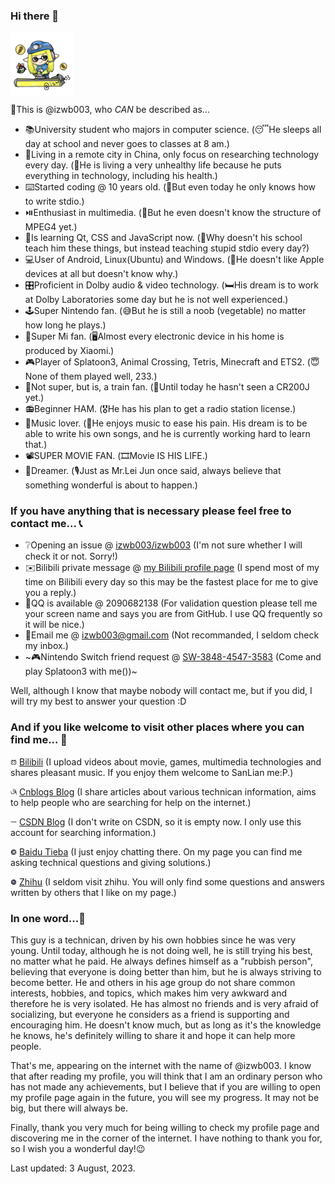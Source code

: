 ### Hi there 👋

<img src="https://raw.githubusercontent.com/izwb003/izwb003/main/img/Head_Avatar.jpg" align="center" width="20%" height="20%" title="This avatar is a gift drawn by @イケメン狗 as the most special gift given to me in recent years :P" />

🫠This is @izwb003, who *CAN* be described as...

* 📚University student who majors in computer science. (😴He sleeps all day at school and never goes to classes at 8 am.)
* 🌆Living in a remote city in China, only focus on researching technology every day. (🏥He is living a very unhealthy life because he puts everything in technology, including his health.)
* ⌨️Started coding @ 10 years old. (🙈But even today he only knows how to write stdio.)
* ⏯️Enthusiast in multimedia. (🤣But he even doesn't know the structure of MPEG4 yet.)
* 📖Is learning Qt, CSS and JavaScript now. (🤬Why doesn't his school teach him these things, but instead teaching stupid stdio every day?)
* 💻User of Android, Linux(Ubuntu) and Windows. (🙂He doesn't like Apple devices at all but doesn't know why.)
* 🎛️Proficient in Dolby audio & video technology. (🛏️His dream is to work at Dolby Laboratories some day but he is not well experienced.)
* 🕹️Super Nintendo fan. (😅But he is still a noob (vegetable) no matter how long he plays.)
* 📱Super Mi fan. (🖥️Almost every electronic device in his home is produced by Xiaomi.)
* 🎮Player of Splatoon3, Animal Crossing, Tetris, Minecraft and ETS2. (😇None of them played well, 233.)
* 🚄Not super, but is, a train fan. (🚮Until today he hasn't seen a CR200J yet.)
* 📻Beginner HAM. (🎖️He has his plan to get a radio station license.)
* 🎵Music lover. (🎼He enjoys music to ease his pain. His dream is to be able to write his own songs, and he is currently working hard to learn that.)
* 📽️SUPER MOVIE FAN. (🎞️Movie IS HIS LIFE.)
* 🌙Dreamer. (🎙️Just as Mr.Lei Jun once said, always believe that something wonderful is about to happen.)

### If you have anything that is necessary please feel free to contact me... 📞

* ❔Opening an issue @ [izwb003/izwb003](https://github.com/izwb003/izwb003/issues) (I'm not sure whether I will check it or not. Sorry!)
* ✉️Bilibili private message @ [my Bilibili profile page](https://space.bilibili.com/36937211) (I spend most of my time on Bilibili every day so this may be the fastest place for me to give you a reply.)
* 💬QQ is available @ 2090682138 (For validation question please tell me your screen name and says you are from GitHub. I use QQ frequently so it will be nice.)
* 📧Email me @ [izwb003@gmail.com](mailto:izwb003@gmail.com) (Not recommanded, I seldom check my inbox.)
* ~🎮Nintendo Switch friend request @ [SW-3848-4547-3583](https://lounge.nintendo.com/friendcode/3848-4547-3583/DJrvhTPnwf) (Come and play Splatoon3 with me())~

Well, although I know that maybe nobody will contact me, but if you did, I will try my best to answer your question :D

### And if you like welcome to visit other places where you can find me... 🤝

<img src="https://raw.githubusercontent.com/izwb003/izwb003/main/img/ico/bilibili-line.svg" width="2%" height="2%" /> [Bilibili](https://space.bilibili.com/36937211) (I upload videos about movie, games, multimedia technologies and shares pleasant music. If you enjoy them welcome to SanLian me:P.)

<img src="https://raw.githubusercontent.com/izwb003/izwb003/main/img/ico/cnblogs.svg" width="2%" height="2%" /> [Cnblogs Blog](https://www.cnblogs.com/izwb003/) (I share articles about various technican information, aims to help people who are searching for help on the internet.)

<img src="https://raw.githubusercontent.com/izwb003/izwb003/0d3903962b7e30b9e8c1e724e6ace8bf6d1f1989/img/ico/csdn.svg" width="2%" height="2%" /> [CSDN Blog](https://blog.csdn.net/izwb_003) (I don't write on CSDN, so it is empty now. I only use this account for searching information.)

<img src="https://raw.githubusercontent.com/izwb003/izwb003/0d3903962b7e30b9e8c1e724e6ace8bf6d1f1989/img/ico/tieba0.svg" width="2%" height="2%" /> [Baidu Tieba](https://tieba.baidu.com/home/main?id=tb.1.6281e9f1.3ZKgW3coFRfpAw97u0dymA&fr=userbar) (I just enjoy chatting there. On my page you can find me asking technical questions and giving solutions.)

<img src="https://raw.githubusercontent.com/izwb003/izwb003/0d3903962b7e30b9e8c1e724e6ace8bf6d1f1989/img/ico/zhihu0.svg" width="2%" height="2%" /> [Zhihu](https://www.zhihu.com/people/izwb003) (I seldom visit zhihu. You will only find some questions and answers written by others that I like on my page.)

### In one word...🔡

This guy is a technican, driven by his own hobbies since he was very young. Until today, although he is not doing well, he is still trying his best, no matter what he paid. He always defines himself as a "rubbish person", believing that everyone is doing better than him, but he is always striving to become better. He and others in his age group do not share common interests, hobbies, and topics, which makes him very awkward and therefore he is very isolated. He has almost no friends and is very afraid of socializing, but everyone he considers as a friend is supporting and encouraging him. He doesn't know much, but as long as it's the knowledge he knows, he's definitely willing to share it and hope it can help more people.

That's me, appearing on the internet with the name of @izwb003. I know that after reading my profile, you will think that I am an ordinary person who has not made any achievements, but I believe that if you are willing to open my profile page again in the future, you will see my progress. It may not be big, but there will always be.

Finally, thank you very much for being willing to check my profile page and discovering me in the corner of the internet. I have nothing to thank you for, so I wish you a wonderful day!😉

Last updated: 3 August, 2023.


<!--
**izwb003/izwb003** is a ✨ _special_ ✨ repository because its `README.md` (this file) appears on your GitHub profile.

Here are some ideas to get you started:

- 🔭 I’m currently working on ...
- 🌱 I’m currently learning ...
- 👯 I’m looking to collaborate on ...
- 🤔 I’m looking for help with ...
- 💬 Ask me about ...
- 📫 How to reach me: ...
- 😄 Pronouns: ...
- ⚡ Fun fact: ...
-->
